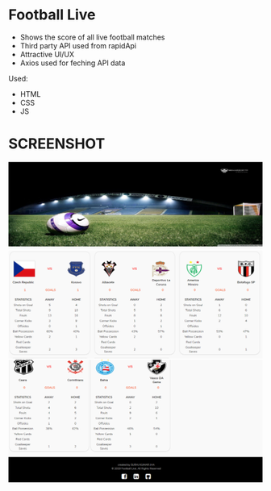 # Football Live
* Shows the score of all live football matches
* Third party API used from rapidApi
* Attractive UI/UX
* Axios used for feching API data

Used:
- HTML
- CSS
- JS

# SCREENSHOT

<img src="screenshot/3.png"/>
<img src="screenshot/1.png"/>
<img src="screenshot/2.png"/>

